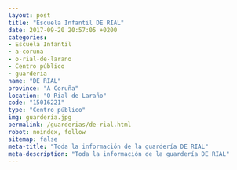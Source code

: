 ```yaml
---
layout: post
title: "Escuela Infantil DE RIAL"
date: 2017-09-20 20:57:05 +0200
categories:
- Escuela Infantil
- a-coruna
- o-rial-de-larano
- Centro público
- guarderia
name: "DE RIAL"
province: "A Coruña"
location: "O Rial de Laraño"
code: "15016221"
type: "Centro público"
img: guarderia.jpg
permalink: /guarderias/de-rial.html
robot: noindex, follow
sitemap: false
meta-title: "Toda la información de la guardería DE RIAL"
meta-description: "Toda la información de la guardería DE RIAL"
---
```

